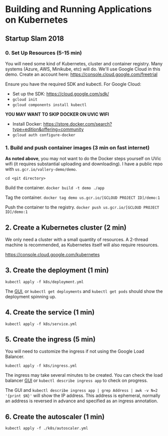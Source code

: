 # Building and Running Applications on Kubernetes
## Startup Slam 2018

### 0. Set Up Resources (5-15 min)

You will need some kind of Kubernetes, cluster and container registry. Many systems (Azure, AWS, Minikube, etc) will do. We'll use Google Cloud in this demo. Create an account here: https://console.cloud.google.com/freetrial

Ensure you have the required SDK and kubectl. For Google Cloud:

* Set up the SDK: https://cloud.google.com/sdk/
* `gcloud init`
* `gcloud components install kubectl`

**YOU MAY WANT TO SKIP DOCKER ON UVIC WIFI**

* Install Docker: https://store.docker.com/search?type=edition&offering=community
* `gcloud auth configure-docker`

### 1. Build and push container images (3 min on fast internet)
**As noted above**, you may not want to do the Docker steps yourself on UVic wifi (it requires substantial uploading and downloading). I have a public repo with `us.gcr.io/vallery-demo/demo`.

`cd <git directory>`

Build the container.
`docker build -t demo ./app`

Tag the container.
`docker tag demo us.gcr.io/[GCLOUD PROJECT ID]/demo:1`

Push the container to the registry.
`docker push us.gcr.io/[GCLOUD PROJECT ID]/demo:1`

## 2. Create a Kubernetes cluster (2 min)
We only need a cluster with a small quantity of resources. A 2-thread machine is recommended, as Kubernetes itself will also require resources.

https://console.cloud.google.com/kubernetes

## 3. Create the deployment (1 min)
`kubectl apply -f k8s/deployment.yml`

The [GUI](https://console.cloud.google.com/kubernetes/workload), or `kubectl get deployments` and `kubectl get pods` should show the deployment spinning up. 

## 4. Create the service (1 min)
`kubectl apply -f k8s/service.yml`

## 5. Create the ingress (5 min)
You will need to customize the ingress if not using the Google Load Balancer.

`kubectl apply -f k8s/ingress.yml`

The ingress may take several minutes to be created. You can check the load balancer [GUI](https://console.cloud.google.com/net-services/loadbalancing) or `kubectl describe ingress app` to check on progress.

The GUI and `kubectl describe ingress app | grep Address | awk -v N=2 '{print $N}'` will show the IP address. This address is ephemeral, normally an address is reversed in advance and specified as an ingress annotation.

## 6. Create the autoscaler (1 min)

`kubectl apply -f ./k8s/autoscaler.yml`
